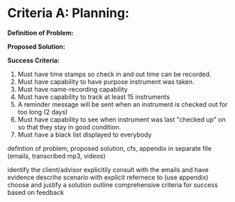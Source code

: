 Criteria A: Planning:
=====================

**Definition of Problem:**

**Proposed Solution:**

**Success Criteria:**

1. Must have time stamps so check in and out time can be recorded.
2. Must have capability to have purpose instrument was taken.
3. Must have name-recording capability 
4. Must have capability to track at least 15 instruments
5. A reminder message will be sent when an instrument is checked out for too long (2 days)
6. Must have capability to see when instrument was last "checked up" on so that they stay in good condition. 
7. Must have a black list displayed to everybody

defintion of problem, proposed solution, cfs, appendix in separate file (emails, transcribed mp3, videos)


identify the client/advisor
explicitily consult with the emails and have evidence
descrihe scenario with explicit refernece to (use appendix)
choose and justify a solution
outline comprehensive criteria for success based on feedback
